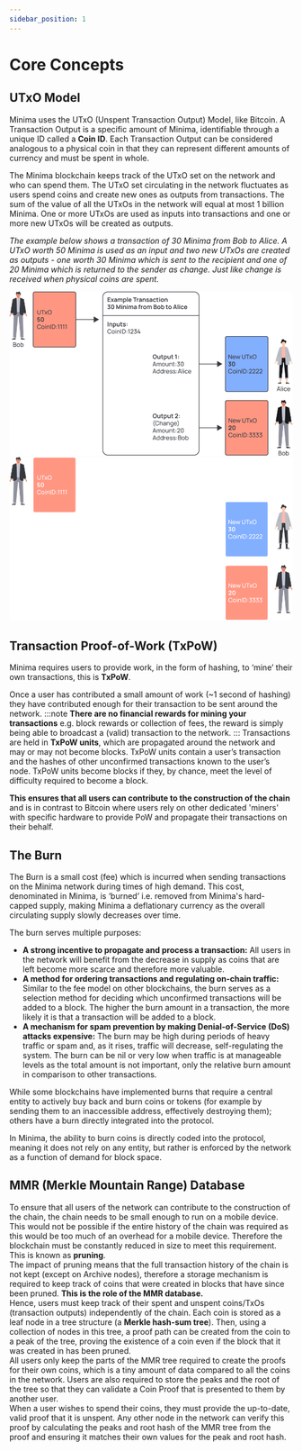 ```yaml
---
sidebar_position: 1
---
```


# Core Concepts

## UTxO Model
Minima uses the UTxO (Unspent Transaction Output) Model, like Bitcoin. A Transaction Output is a specific amount of Minima, identifiable through a unique ID called a **Coin ID**. Each Transaction Output can be considered analogous to a physical coin in that they can represent different amounts of currency and must be spent in whole.

The Minima blockchain keeps track of the UTxO set on the network and who can spend them. The UTxO set circulating in the network fluctuates as users spend coins and create new ones as outputs from transactions. The sum of the value of all the UTxOs in the network will equal at most 1 billion Minima.
One or more UTxOs are used as inputs into transactions and one or more new UTxOs will be created as outputs.


*The example below shows a transaction of 30 Minima from Bob to Alice. A UTxO worth 50 Minima is used as an input and two new UTxOs are created as outputs - one worth 30 Minima which is sent to the recipient and one of 20 Minima which is returned to the sender as change. Just like change is received when physical coins are spent.*


![Core Concepts](/img/learn/coreConceptsLm.svg#gh-light-mode-only)![Core Concepts](/img/learn/coreConceptsDm.svg#gh-dark-mode-only)

## Transaction Proof-of-Work (TxPoW)
Minima requires users to provide work, in the form of hashing, to ‘mine’ their own transactions, this is **TxPoW**.

Once a user has contributed a small amount of work (~1 second of hashing) they have contributed enough for their transaction to be sent around the network. 
:::note
**There are no financial rewards for mining your transactions** e.g. block rewards or collection of fees, the reward is simply being able to broadcast a (valid) transaction to the network.
:::
Transactions are held in **TxPoW units**, which are propagated around the network and may or may not become blocks. TxPoW units contain a user’s transaction and the hashes of other unconfirmed transactions known to the user’s node. TxPoW units become blocks if they, by chance, meet the level of difficulty required to become a block. 

**This ensures that all users can contribute to the construction of the chain** and is in contrast to Bitcoin where users rely on other dedicated 'miners' with specific hardware to provide PoW and propagate their transactions on their behalf.

## The Burn
The Burn is a small cost (fee) which is incurred when sending transactions on the Minima network during times of high demand. This cost, denominated in Minima, is ‘burned’ i.e. removed from Minima's hard-capped supply, making Minima a deflationary currency as the overall circulating supply slowly decreases over time. 

The burn serves multiple purposes:
- **A strong incentive to propagate and process a transaction:** All users in the network will benefit from the decrease in supply as coins that are left become more scarce and therefore more valuable.
- **A method for ordering transactions and regulating on-chain traffic:** Similar to the fee model on other blockchains, the burn serves as a selection method for deciding which unconfirmed transactions will be added to a block. The higher the burn amount in a transaction, the more likely it is that a transaction will be added to a block. 
- **A mechanism for spam prevention by making Denial-of-Service (DoS) attacks expensive:** The burn may be high during periods of heavy traffic or spam and, as it rises, traffic will decrease, self-regulating the system. The burn can be nil or very low when traffic is at manageable levels as the total amount is not important, only the relative burn amount in comparison to other transactions.

While some blockchains have implemented burns that require a central entity to actively buy back and burn coins or tokens (for example by sending them to an inaccessible address, effectively destroying them); others have a burn directly integrated into the protocol. 

In Minima, the ability to burn coins is directly coded into the protocol, meaning it does not rely on any entity, but rather is enforced by the network as a function of demand for block space. 

## MMR (Merkle Mountain Range) Database 
To ensure that all users of the network can contribute to the construction of the chain, the chain needs to be small enough to run on a mobile device. This would not be possible if the entire history of the chain was required as this would be too much of an overhead for a mobile device. Therefore the blockchain must be constantly reduced in size to meet this requirement. This is known as **pruning**.<br/>
The impact of pruning means that the full transaction history of the chain is not kept (except on Archive nodes), therefore a storage mechanism is required to keep track of coins that were created in blocks that have since been pruned. **This is the role of the MMR database.**<br/>
Hence, users must keep track of their spent and unspent coins/TxOs (transaction outputs) independently of the chain. Each coin is stored as a leaf node in a tree structure (a **Merkle hash-sum tree**). Then, using a collection of nodes in this tree, a proof path can be created from the coin to a peak of the tree, proving the existence of a coin even if the block that it was created in has been pruned. <br/>
All users only keep the parts of the MMR tree required to create the proofs for their own coins, which is a tiny amount of data compared to all the coins in the network. Users are also required to store the peaks and the root of the tree so that they can validate a Coin Proof that is presented to them by another user. <br/>
When a user wishes to spend their coins, they must provide the up-to-date, valid proof that it is unspent. Any other node in the network can verify this proof by calculating the peaks and root hash of the MMR tree from the proof and ensuring it matches their own values for the peak and root hash. 
